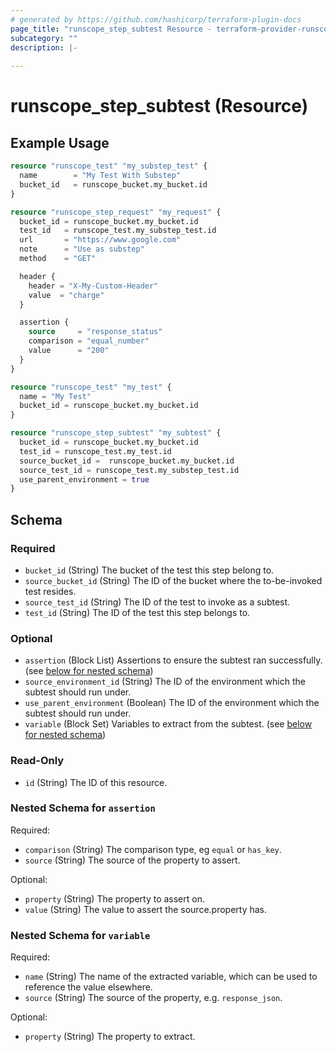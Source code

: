 ```yaml
---
# generated by https://github.com/hashicorp/terraform-plugin-docs
page_title: "runscope_step_subtest Resource - terraform-provider-runscope"
subcategory: ""
description: |-
  
---
```


# runscope_step_subtest (Resource)



## Example Usage

```terraform
resource "runscope_test" "my_substep_test" {
  name        = "My Test With Substep"
  bucket_id   = runscope_bucket.my_bucket.id
}

resource "runscope_step_request" "my_request" {
  bucket_id = runscope_bucket.my_bucket.id
  test_id   = runscope_test.my_substep_test.id
  url       = "https://www.google.com"
  note      = "Use as substep"
  method    = "GET"

  header {
    header = "X-My-Custom-Header"
    value  = "charge"
  }

  assertion {
    source     = "response_status"
    comparison = "equal_number"
    value      = "200"
  }
}

resource "runscope_test" "my_test" {
  name = "My Test"
  bucket_id = runscope_bucket.my_bucket.id
}

resource "runscope_step_subtest" "my_subtest" {
  bucket_id = runscope_bucket.my_bucket.id
  test_id = runscope_test.my_test.id
  source_bucket_id =  runscope_bucket.my_bucket.id
  source_test_id = runscope_test.my_substep_test.id
  use_parent_environment = true
}
```

<!-- schema generated by tfplugindocs -->
## Schema

### Required

- `bucket_id` (String) The bucket of the test this step belong to.
- `source_bucket_id` (String) The ID of the bucket where the to-be-invoked test resides.
- `source_test_id` (String) The ID of the test to invoke as a subtest.
- `test_id` (String) The ID of the test this step belongs to.

### Optional

- `assertion` (Block List) Assertions to ensure the subtest ran successfully. (see [below for nested schema](#nestedblock--assertion))
- `source_environment_id` (String) The ID of the environment which the subtest should run under.
- `use_parent_environment` (Boolean) The ID of the environment which the subtest should run under.
- `variable` (Block Set) Variables to extract from the subtest. (see [below for nested schema](#nestedblock--variable))

### Read-Only

- `id` (String) The ID of this resource.

<a id="nestedblock--assertion"></a>
### Nested Schema for `assertion`

Required:

- `comparison` (String) The comparison type, eg `equal` or `has_key`.
- `source` (String) The source of the property to assert.

Optional:

- `property` (String) The property to assert on.
- `value` (String) The value to assert the source.property has.


<a id="nestedblock--variable"></a>
### Nested Schema for `variable`

Required:

- `name` (String) The name of the extracted variable, which can be used to reference the value elsewhere.
- `source` (String) The source of the property, e.g. `response_json`.

Optional:

- `property` (String) The property to extract.


